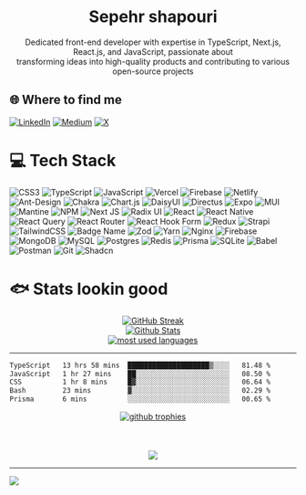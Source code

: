 <div align="center">
<h1>Sepehr shapouri</h1>
Dedicated front-end developer with expertise in TypeScript, Next.js, React.js, and JavaScript, passionate about<br>transforming ideas into high-quality products and contributing to various open-source projects
</div>

## 🌐 Where to find me
[![LinkedIn](https://img.shields.io/badge/LinkedIn-%230077B5.svg?logo=linkedin&logoColor=white)](https://linkedin.com/in/sepehrshapouri) [![Medium](https://img.shields.io/badge/Medium-12100E?logo=medium&logoColor=white)](https://medium.com/@sepehrshapouri) [![X](https://img.shields.io/badge/X-black.svg?logo=X&logoColor=white)](https://x.com/sepehrshapouri) 

# 💻 Tech Stack
![CSS3](https://img.shields.io/badge/css3-%231572B6.svg?style=for-the-badge&logo=css3&logoColor=white) ![TypeScript](https://img.shields.io/badge/typescript-%23007ACC.svg?style=for-the-badge&logo=typescript&logoColor=white) ![JavaScript](https://img.shields.io/badge/javascript-%23323330.svg?style=for-the-badge&logo=javascript&logoColor=%23F7DF1E) ![Vercel](https://img.shields.io/badge/vercel-%23000000.svg?style=for-the-badge&logo=vercel&logoColor=white) ![Firebase](https://img.shields.io/badge/firebase-%23039BE5.svg?style=for-the-badge&logo=firebase) ![Netlify](https://img.shields.io/badge/netlify-%23000000.svg?style=for-the-badge&logo=netlify&logoColor=#00C7B7) ![Ant-Design](https://img.shields.io/badge/-AntDesign-%230170FE?style=for-the-badge&logo=ant-design&logoColor=white) ![Chakra](https://img.shields.io/badge/chakra-%234ED1C5.svg?style=for-the-badge&logo=chakraui&logoColor=white) ![Chart.js](https://img.shields.io/badge/chart.js-F5788D.svg?style=for-the-badge&logo=chart.js&logoColor=white) ![DaisyUI](https://img.shields.io/badge/daisyui-5A0EF8?style=for-the-badge&logo=daisyui&logoColor=white) ![Directus](https://img.shields.io/badge/directus-%2364f.svg?style=for-the-badge&logo=directus&logoColor=white) ![Expo](https://img.shields.io/badge/expo-1C1E24?style=for-the-badge&logo=expo&logoColor=#D04A37) ![MUI](https://img.shields.io/badge/MUI-%230081CB.svg?style=for-the-badge&logo=mui&logoColor=white) ![Mantine](https://img.shields.io/badge/Mantine-ffffff?style=for-the-badge&logo=Mantine&logoColor=339af0) ![NPM](https://img.shields.io/badge/NPM-%23CB3837.svg?style=for-the-badge&logo=npm&logoColor=white) ![Next JS](https://img.shields.io/badge/Next-black?style=for-the-badge&logo=next.js&logoColor=white) ![Radix UI](https://img.shields.io/badge/radix%20ui-161618.svg?style=for-the-badge&logo=radix-ui&logoColor=white) ![React](https://img.shields.io/badge/react-%2320232a.svg?style=for-the-badge&logo=react&logoColor=%2361DAFB) ![React Native](https://img.shields.io/badge/react_native-%2320232a.svg?style=for-the-badge&logo=react&logoColor=%2361DAFB) ![React Query](https://img.shields.io/badge/-React%20Query-FF4154?style=for-the-badge&logo=react%20query&logoColor=white) ![React Router](https://img.shields.io/badge/React_Router-CA4245?style=for-the-badge&logo=react-router&logoColor=white) ![React Hook Form](https://img.shields.io/badge/React%20Hook%20Form-%23EC5990.svg?style=for-the-badge&logo=reacthookform&logoColor=white) ![Redux](https://img.shields.io/badge/redux-%23593d88.svg?style=for-the-badge&logo=redux&logoColor=white) ![Strapi](https://img.shields.io/badge/strapi-%232E7EEA.svg?style=for-the-badge&logo=strapi&logoColor=white) ![TailwindCSS](https://img.shields.io/badge/tailwindcss-%2338B2AC.svg?style=for-the-badge&logo=tailwind-css&logoColor=white) ![Badge Name](https://img.shields.io/badge/tRPC-%232596BE.svg?style=for-the-badge&logo=tRPC&logoColor=white) ![Zod](https://img.shields.io/badge/zod-%233068b7.svg?style=for-the-badge&logo=zod&logoColor=white) ![Yarn](https://img.shields.io/badge/yarn-%232C8EBB.svg?style=for-the-badge&logo=yarn&logoColor=white) ![Nginx](https://img.shields.io/badge/nginx-%23009639.svg?style=for-the-badge&logo=nginx&logoColor=white) ![Firebase](https://img.shields.io/badge/firebase-a08021?style=for-the-badge&logo=firebase&logoColor=ffcd34) ![MongoDB](https://img.shields.io/badge/MongoDB-%234ea94b.svg?style=for-the-badge&logo=mongodb&logoColor=white) ![MySQL](https://img.shields.io/badge/mysql-4479A1.svg?style=for-the-badge&logo=mysql&logoColor=white) ![Postgres](https://img.shields.io/badge/postgres-%23316192.svg?style=for-the-badge&logo=postgresql&logoColor=white) ![Redis](https://img.shields.io/badge/redis-%23DD0031.svg?style=for-the-badge&logo=redis&logoColor=white) ![Prisma](https://img.shields.io/badge/Prisma-3982CE?style=for-the-badge&logo=Prisma&logoColor=white) ![SQLite](https://img.shields.io/badge/sqlite-%2307405e.svg?style=for-the-badge&logo=sqlite&logoColor=white) ![Babel](https://img.shields.io/badge/Babel-F9DC3e?style=for-the-badge&logo=babel&logoColor=black) ![Postman](https://img.shields.io/badge/Postman-FF6C37?style=for-the-badge&logo=postman&logoColor=white) ![Git](https://img.shields.io/badge/git-%23F05033.svg?style=for-the-badge&logo=git&logoColor=white) ![Shadcn](https://img.shields.io/badge/shadcn-%23000.svg?style=for-the-badge)


# 🐟 Stats lookin good
<div align="center">
  <a href="https://git.io/streak-stats"><img src="https://streak-stats.demolab.com?user=sepehrshapouri&theme=gotham&hide_border=false" alt="GitHub Streak" /></a>
  <br/>
  <a href="https://github.com/anuraghazra/github-readme-stats">
    <img src="https://github-readme-stats.vercel.app/api?username=sepehrshapouri&show_icons=true&hide_border=false&theme=gotham&rank_icon=github" alt="Github Stats"/>
  </a>
  <br/>
  <a href="(https://github.com/anuraghazra/github-readme-stats)">
    <img alt="most used languages" src="https://github-readme-stats.vercel.app/api/top-langs/?username=sepehrshapouri&layout=compact&hide_border=false&theme=gotham"/>
  </a>
</div>

<hr/>
<!--START_SECTION:waka-->

```txt
TypeScript   13 hrs 58 mins  ████████████████████▒░░░░   81.48 %
JavaScript   1 hr 27 mins    ██░░░░░░░░░░░░░░░░░░░░░░░   08.50 %
CSS          1 hr 8 mins     █▓░░░░░░░░░░░░░░░░░░░░░░░   06.64 %
Bash         23 mins         ▓░░░░░░░░░░░░░░░░░░░░░░░░   02.29 %
Prisma       6 mins          ░░░░░░░░░░░░░░░░░░░░░░░░░   00.65 %
```

<!--END_SECTION:waka-->
<div align="center">
  <a href="https://github-profile-trophy.vercel.app">
    <img src="https://github-profile-trophy.vercel.app/?username=sepehrshapouri&theme=tokyonight" alt="github trophies" />
  </a>
</div>
<br/>
<br/>
<br/>
<div align="center"><img src="https://user-images.githubusercontent.com/74038190/225813708-98b745f2-7d22-48cf-9150-083f1b00d6c9.gif"/></div>



---
[![](https://visitcount.itsvg.in/api?id=sepehrshapouri&icon=1&color=9)](https://visitcount.itsvg.in)

